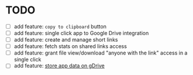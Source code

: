 # TODO
 * [ ] add feature: `copy to clipboard` button
 * [ ] add feature: single click app to Google Drive integration
 * [ ] add feature: create and manage short links
 * [ ] add feature: fetch stats on shared links access
 * [ ] add feature: grant file view/download "anyone with the link" access in a single click
 * [ ] add feature: [store app data on gDrive](https://github.com/adrianbota/gdrive-appdata)